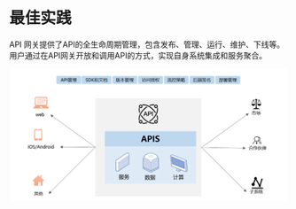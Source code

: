 # 最佳实践

API 网关提供了API的全生命周期管理，包含发布、管理、运行、维护、下线等。用户通过在API网关开放和调用API的方式，实现自身系统集成和服务聚合。

 ![API网关架构](../../../../image/Internet-Middleware/API-Gateway/struct-yingyong.png)


